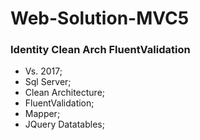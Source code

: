 # Web-Solution-MVC5

### Identity Clean Arch FluentValidation
- Vs. 2017;
- Sql Server;
- Clean Architecture;
- FluentValidation;
- Mapper;
- JQuery Datatables;

